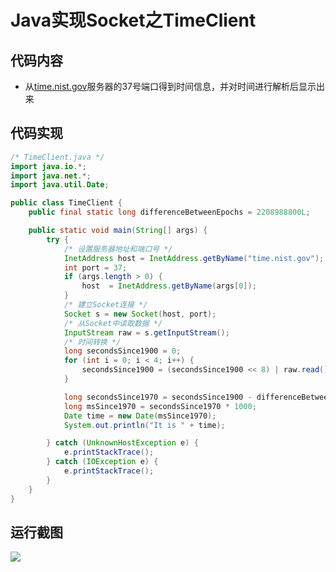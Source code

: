 # Java实现Socket之TimeClient

## 代码内容

- 从[time.nist.gov](time.nist.gov)服务器的37号端口得到时间信息，并对时间进行解析后显示出来

## 代码实现

```java
/* TimeClient.java */
import java.io.*;
import java.net.*;
import java.util.Date;

public class TimeClient {
	public final static long differenceBetweenEpochs = 2208988800L;

	public static void main(String[] args) {
		try {
			/* 设置服务器地址和端口号 */
			InetAddress host = InetAddress.getByName("time.nist.gov");
			int port = 37;
			if (args.length > 0) {
				host  = InetAddress.getByName(args[0]);
			}
			/* 建立Socket连接 */
			Socket s = new Socket(host, port);
			/* 从Socket中读取数据 */
			InputStream raw = s.getInputStream();
			/* 时间转换 */
			long secondsSince1900 = 0;
			for (int i = 0; i < 4; i++) {
				secondsSince1900 = (secondsSince1900 << 8) | raw.read();
			}

			long secondsSince1970 = secondsSince1900 - differenceBetweenEpochs;
			long msSince1970 = secondsSince1970 * 1000;
			Date time = new Date(msSince1970);
			System.out.println("It is " + time);

		} catch (UnknownHostException e) {
			e.printStackTrace();
		} catch (IOException e) {
			e.printStackTrace();
		}
	}
}
```

## 运行截图

![](https://wsine.cn-gd.ufileos.com/image/wsine-blog-image211.png)